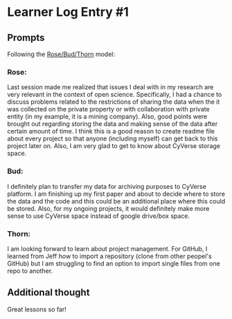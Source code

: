 # Learner Log Entry #1 

## Prompts
Following the [Rose/Bud/Thorn](https://www.panoramaed.com/blog/rose-bud-thorn-activity-and-worksheet#:~:text=%22Rose%2C%20Bud%2C%20Thorn%22%20is%20a%20mindful%20design%2D,day%2C%20week%2C%20or%20month.) model:

### Rose:
Last session made me realized that issues I deal with in my research are very relevant in the context of open science. Specifically, I had a chance to discuss problems related to the restrictions of sharing the data when the it was collected on the private property or with collaboration with private entity (in my example, it is a mining company). Also, good points were brought out regarding storing the data and making sense of the data after certain amount of time. I think this is a good reason to create readme file about every project so that anyone (including myself) can get back to this project later on. Also, I am very glad to get to know about CyVerse storage space. 

### Bud: 
I definitely plan to transfer my data for archiving purposes to CyVerse platform. I am finishing up my first paper and about to decide where to store the data and the code and this could be an additional place where this could be stored. Also, for my ongoing projects, it would definitely make more sense to use CyVerse space instead of google drive/box space. 

### Thorn: 
I am looking forward to learn about project management. For GitHub, I learned from Jeff how to import a repository (clone from other peopel's GitHub) but I am struggling to find an option to import single files from one repo to another. 

## Additional thought
Great lessons so far! 
